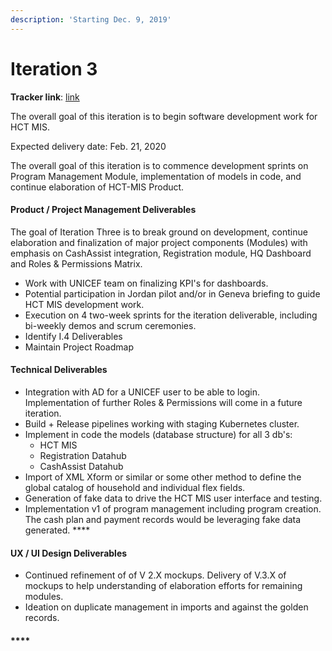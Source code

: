 ```yaml
---
description: 'Starting Dec. 9, 2019'
---
```


# Iteration 3

**Tracker link**: [link](https://prod.teamgantt.com/gantt/schedule/?ids=1794245&public_keys=O5dlvTv5qm0V&zoom=d100&font_size=12&estimated_hours=0&assigned_resources=0&percent_complete=0&documents=0&comments=0&col_width=355&hide_header_tabs=0&menu_view=1&resource_filter=1&name_in_bar=0&name_next_to_bar=0&resource_names=1&resource_hours=1#user=&company=&custom=&date_filter=&hide_completed=false&color_filter=)

The overall goal of this iteration is to begin software development work for HCT MIS.

Expected delivery date: Feb. 21, 2020

The overall goal of this iteration is to commence development sprints on Program Management Module, implementation of models in code, and continue elaboration of HCT-MIS Product.

####  **Product / Project Management Deliverables**

The goal of Iteration Three is to break ground on development, continue elaboration and finalization of major project components \(Modules\) with emphasis on CashAssist integration, Registration module, HQ Dashboard and Roles & Permissions Matrix.

* Work with UNICEF team on finalizing KPI's for dashboards.
* Potential participation in Jordan pilot and/or in Geneva briefing to guide HCT MIS development work.
* Execution on 4 two-week sprints for the iteration deliverable, including bi-weekly demos and scrum ceremonies.
* Identify I.4 Deliverables
* Maintain Project Roadmap

####  **Technical Deliverables**

* Integration with AD for a UNICEF user to be able to login. Implementation of further Roles & Permissions will come in a future iteration. 
* Build + Release pipelines working with staging Kubernetes cluster.
* Implement in code the models \(database structure\) for all 3 db's:
  * HCT MIS
  * Registration Datahub
  * CashAssist Datahub
* Import of XML Xform or similar or some other method to define the global catalog of household and individual flex fields.
* Generation of fake data to drive the HCT MIS user interface and testing.
* Implementation v1 of program management including program creation. The cash plan and payment records would be leveraging fake data generated. ****

#### **UX / UI Design Deliverables**

* Continued refinement of of V 2.X mockups. Delivery of V.3.X of mockups to help understanding of elaboration efforts for remaining modules. 
* Ideation on duplicate management in imports and against the golden records.

#### \*\*\*\*

